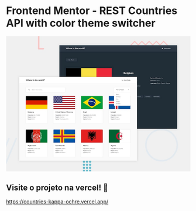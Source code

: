 # Frontend Mentor - REST Countries API with color theme switcher

![Design preview for the REST Countries API with color theme switcher coding challenge](./design/desktop-preview.jpg)

## Visite o projeto na vercel! 👋
https://countries-kappa-ochre.vercel.app/

